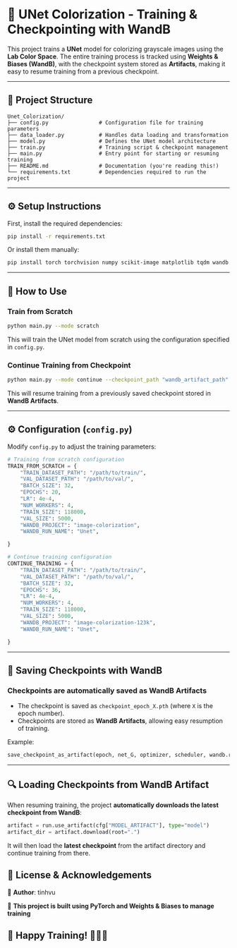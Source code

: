 # 🎨 UNet Colorization - Training & Checkpointing with WandB
This project trains a **UNet** model for colorizing grayscale images using the **Lab Color Space**. The entire training process is tracked using **Weights & Biases (WandB)**, with the checkpoint system stored as **Artifacts**, making it easy to resume training from a previous checkpoint.

---

## 📌 **Project Structure**
```
Unet_Colorization/
├── config.py                # Configuration file for training parameters
├── data_loader.py           # Handles data loading and transformation
├── model.py                 # Defines the UNet model architecture
├── train.py                 # Training script & checkpoint management
├── main.py                  # Entry point for starting or resuming training
├── README.md                # Documentation (you're reading this!)
└── requirements.txt         # Dependencies required to run the project
```

---

## ⚙️ **Setup Instructions**
First, install the required dependencies:
```bash
pip install -r requirements.txt
```
Or install them manually:
```bash
pip install torch torchvision numpy scikit-image matplotlib tqdm wandb gdown
```

---

## 🚀 **How to Use**
### **Train from Scratch**
```bash
python main.py --mode scratch
```
This will train the UNet model from scratch using the configuration specified in `config.py`.

### **Continue Training from Checkpoint**
```bash
python main.py --mode continue --checkpoint_path "wandb_artifact_path"
```
This will resume training from a previously saved checkpoint stored in **WandB Artifacts**.

---

## ⚙️ **Configuration (`config.py`)**
Modify `config.py` to adjust the training parameters:
```python
# Training from scratch configuration
TRAIN_FROM_SCRATCH = {
    "TRAIN_DATASET_PATH": "/path/to/train/",
    "VAL_DATASET_PATH": "/path/to/val/",
    "BATCH_SIZE": 32,
    "EPOCHS": 20,
    "LR": 4e-4,
    "NUM_WORKERS": 4,
    "TRAIN_SIZE": 118000,
    "VAL_SIZE": 5000,
    "WANDB_PROJECT": "image-colorization",
    "WANDB_RUN_NAME": "Unet",

}

# Continue training configuration
CONTINUE_TRAINING = {
    "TRAIN_DATASET_PATH": "/path/to/train/",
    "VAL_DATASET_PATH": "/path/to/val/",
    "BATCH_SIZE": 32,
    "EPOCHS": 36,
    "LR": 4e-4,
    "NUM_WORKERS": 4,
    "TRAIN_SIZE": 118000,
    "VAL_SIZE": 5000,
    "WANDB_PROJECT": "image-colorization-123k",
    "WANDB_RUN_NAME": "Unet",

}
```

---

## 🔄 **Saving Checkpoints with WandB**
### **Checkpoints are automatically saved as WandB Artifacts**
- The checkpoint is saved as `checkpoint_epoch_X.pth` (where `X` is the epoch number).
- Checkpoints are stored as **WandB Artifacts**, allowing easy resumption of training.

Example:
```python
save_checkpoint_as_artifact(epoch, net_G, optimizer, scheduler, wandb.run.id, "checkpoint_epoch")
```

---

## 🔍 **Loading Checkpoints from WandB Artifact**
When resuming training, the project **automatically downloads the latest checkpoint from WandB**:
```python
artifact = run.use_artifact(cfg["MODEL_ARTIFACT"], type="model")
artifact_dir = artifact.download(root=".")
```
It will then load the **latest checkpoint** from the artifact directory and continue training from there.



## 📜 **License & Acknowledgements**
📌 **Author**: tinhvu 

📌 **This project is built using PyTorch and Weights & Biases to manage training**


## 🌟 **Happy Training!** 🚀🚀🚀

